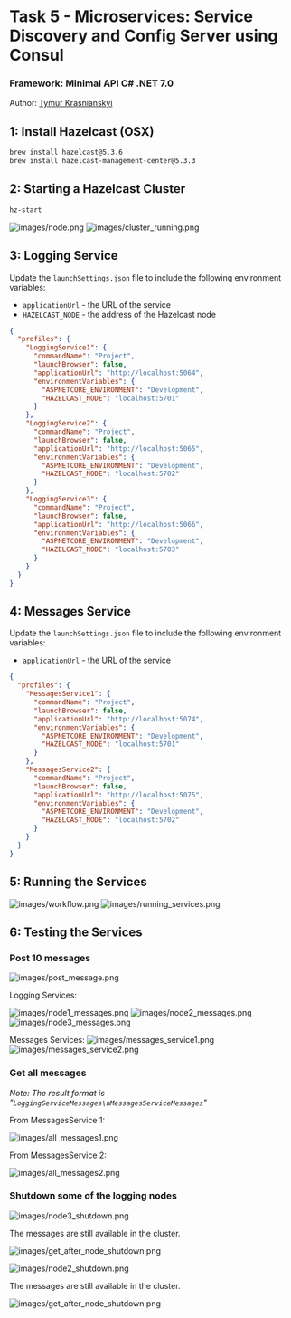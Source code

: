 # Task 5 - Microservices: Service Discovery and Config Server using Consul
### Framework: Minimal API C# .NET 7.0

Author: [Tymur Krasnianskyi](https://github.com/trlumph/)

## 1: Install Hazelcast (OSX)
```bash
brew install hazelcast@5.3.6
brew install hazelcast-management-center@5.3.3
```

## 2: Starting a Hazelcast Cluster
```bash
hz-start
```
![images/node.png](images/node.png)
![images/cluster_running.png](images/cluster_running.png)

## 3: Logging Service
Update the `launchSettings.json` file to include the following environment variables:
- `applicationUrl` - the URL of the service
- `HAZELCAST_NODE` - the address of the Hazelcast node

```json
{
  "profiles": {
    "LoggingService1": {
      "commandName": "Project",
      "launchBrowser": false,
      "applicationUrl": "http://localhost:5064",
      "environmentVariables": {
        "ASPNETCORE_ENVIRONMENT": "Development",
        "HAZELCAST_NODE": "localhost:5701"
      }
    },
    "LoggingService2": {
      "commandName": "Project",
      "launchBrowser": false,
      "applicationUrl": "http://localhost:5065",
      "environmentVariables": {
        "ASPNETCORE_ENVIRONMENT": "Development",
        "HAZELCAST_NODE": "localhost:5702"
      }
    },
    "LoggingService3": {
      "commandName": "Project",
      "launchBrowser": false,
      "applicationUrl": "http://localhost:5066",
      "environmentVariables": {
        "ASPNETCORE_ENVIRONMENT": "Development",
        "HAZELCAST_NODE": "localhost:5703"
      }
    }
  }
}
```
## 4: Messages Service
Update the `launchSettings.json` file to include the following environment variables:
- `applicationUrl` - the URL of the service
```json
{
  "profiles": {
    "MessagesService1": {
      "commandName": "Project",
      "launchBrowser": false,
      "applicationUrl": "http://localhost:5074",
      "environmentVariables": {
        "ASPNETCORE_ENVIRONMENT": "Development",
        "HAZELCAST_NODE": "localhost:5701"
      }
    },
    "MessagesService2": {
      "commandName": "Project",
      "launchBrowser": false,
      "applicationUrl": "http://localhost:5075",
      "environmentVariables": {
        "ASPNETCORE_ENVIRONMENT": "Development",
        "HAZELCAST_NODE": "localhost:5702"
      }
    }
  }
}

```
## 5: Running the Services
![images/workflow.png](images/workflow.png)
![images/running_services.png](images/running_services.png)

## 6: Testing the Services
### Post 10 messages
![images/post_message.png](images/post_message.png)

Logging Services:

![images/node1_messages.png](images/node1_messages.png)
![images/node2_messages.png](images/node2_messages.png)
![images/node3_messages.png](images/node3_messages.png)

Messages Services:
![images/messages_service1.png](images/messages_service1.png)
![images/messages_service2.png](images/messages_service2.png)

### Get all messages
*Note: The result format is "`LoggingServiceMessages\nMessagesServiceMessages`"*

From MessagesService 1:

![images/all_messages1.png](images/all_messages1.png)

From MessagesService 2:

![images/all_messages2.png](images/all_messages2.png)

### Shutdown some of the logging nodes
![images/node3_shutdown.png](images/node3_shutdown.png)

The messages are still available in the cluster.

![images/get_after_node_shutdown.png](images/get_after_node_shutdown.png)

![images/node2_shutdown.png](images/node2_shutdown.png)

The messages are still available in the cluster.

![images/get_after_node_shutdown.png](images/get_after_node_shutdown.png)

